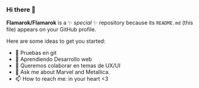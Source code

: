 ### Hi there 👋


**Flamarok/Flamarok** is a ✨ _special_ ✨ repository because its `README.md` (this file) appears on your GitHub profile.

Here are some ideas to get you started:

- 🔭 Pruebas en git
- 🌱 Aprendiendo Desarrollo web
- 👯 Queremos colaborar en temas de UX/UI
- 💬 Ask me about Marvel and Metallica.
- 📫 How to reach me: in your heart <3

